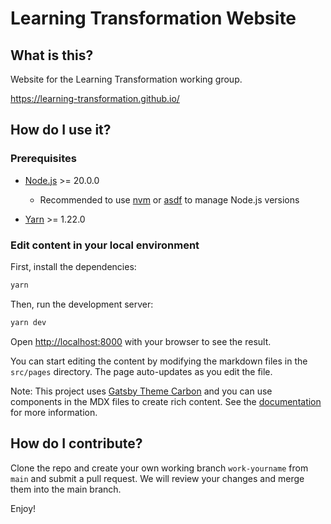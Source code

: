 # Learning Transformation Website

## What is this?

Website for the Learning Transformation working group.

https://learning-transformation.github.io/

## How do I use it?

### Prerequisites

- [Node.js](https://nodejs.org/en/) >= 20.0.0
  - Recommended to use [nvm](https://github.com/nvm-sh/nvm) or [asdf](https://asdf-vm.com/) to manage Node.js versions

- [Yarn](https://yarnpkg.com/) >= 1.22.0

### Edit content in your local environment

First, install the dependencies:

```bash
yarn
```

Then, run the development server:

```bash
yarn dev
```

Open [http://localhost:8000](http://localhost:8000) with your browser to see the result.

You can start editing the content by modifying the markdown files in the `src/pages` directory. The page auto-updates as you edit the file.

Note: This project uses [Gatsby Theme Carbon](https://gatsby.carbondesignsystem.com/) and you can use components in the MDX files  to create rich content. See the [documentation](https://gatsby.carbondesignsystem.com/getting-started) for more information.


## How do I contribute?

Clone the repo and create your own working branch `work-yourname` from `main` and submit a pull request.
We will review your changes and merge them into the main branch.


Enjoy!
